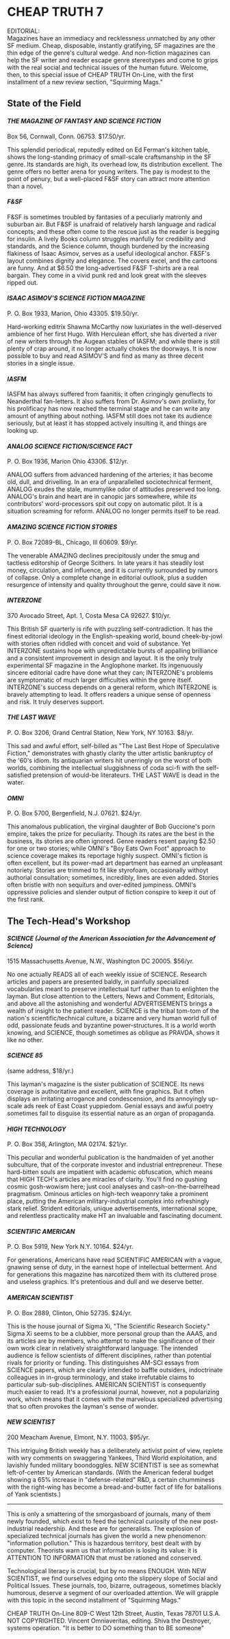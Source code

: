 CHEAP TRUTH 7
=============

EDITORIAL:  
Magazines have an immediacy and recklessness unmatched by any other SF medium. Cheap, disposable, instantly gratifying, SF magazines are the thin edge of the genre's cultural wedge. And non-fiction magazines can help the SF writer and reader escape genre stereotypes and come to grips with the real social and technical issues of the human future. Welcome, then, to this special issue of CHEAP TRUTH On-Line, with the first installment of a new review section, "Squirming Mags."

State of the Field
------------------

#### _THE MAGAZINE OF FANTASY AND SCIENCE FICTION_

Box 56, Cornwall, Conn. 06753. $17.50/yr.

This splendid periodical, reputedly edited on Ed Ferman's kitchen table, shows the long-standing primacy of small-scale craftsmanship in the SF genre. Its standards are high, its overhead low, its distribution excellent. The genre offers no better arena for young writers. The pay is modest to the point of penury, but a well-placed F&SF story can attract more attention than a novel.

#### _F&SF_

F&SF is sometimes troubled by fantasies of a peculiarly matronly and suburban air. But F&SF is unafraid of relatively harsh language and radical concepts; and these often come to the rescue just as the reader is begging for insulin. A lively Books column struggles manfully for credibility and standards, and the Science column, though burdened by the increasing flakiness of Isaac Asimov, serves as a useful ideological anchor. F&SF's layout combines dignity and elegance. The covers excel, and the cartoons are funny. And at $6.50 the long-advertised F&SF T-shirts are a real bargain. They come in a vivid punk red and look great with the sleeves ripped out.

#### _ISAAC ASIMOV'S SCIENCE FICTION MAGAZINE_

P. O. Box 1933, Marion, Ohio 43305. $19.50/yr.

Hard-working editrix Shawna McCarthy now luxuriates in the well-deserved ambience of her first Hugo. With Herculean effort, she has diverted a river of new writers through the Augean stables of IASFM; and while there is still plenty of crap around, it no longer actually chokes the doorways. It is now possible to buy and read ASIMOV'S and find as many as three decent stories in a single issue.

#### _IASFM_

IASFM has always suffered from faanitis; it often cringingly genuflects to Neanderthal fan-letters. It also suffers from Dr. Asimov's own prolixity, for his prolificacy has now reached the terminal stage and he can write any amount of anything about nothing. IASFM still does not take its audience seriously, but at least it has stopped actively insulting it, and things are looking up.

#### _ANALOG SCIENCE FICTION/SCIENCE FACT_

P. O. Box 1936, Marion Ohio 43306. $12/yr.

ANALOG suffers from advanced hardening of the arteries; it has become old, dull, and drivelling. In an era of unparallelled sociotechnical ferment, ANALOG exudes the stale, mummylike odor of attitudes preserved too long. ANALOG's brain and heart are in canopic jars somewhere, while its contributors' word-processors spit out copy on automatic pilot. It is a situation screaming for reform. ANALOG no longer permits itself to be read.

#### _AMAZING SCIENCE FICTION STORIES_

P. O. Box 72089-BL, Chicago, Ill 60609. $9/yr.

The venerable AMAZING declines precipitously under the smug and tactless editorship of George Scithers. In late years it has steadily lost money, circulation, and influence, and it is currently surrounded by rumors of collapse. Only a complete change in editorial outlook, plus a sudden resurgence of intensity and quality throughout the genre, could save it now.

#### _INTERZONE_

370 Avocado Street, Apt. 1, Costa Mesa CA 92627. $10/yr.

This British SF quarterly is rife with puzzling self-contradiction. It has the finest editorial ideology in the English-speaking world, bound cheek-by-jowl with stories often riddled with conceit and void of substance. Yet INTERZONE sustains hope with unpredictable bursts of appalling brilliance and a consistent improvement in design and layout. It is the only truly experimental SF magazine in the Anglophone market. Its ingenuously sincere editorial cadre have done what they can; INTERZONE's problems are symptomatic of much larger difficulties within the genre itself. INTERZONE's success depends on a general reform, which INTERZONE is bravely attempting to lead. It offers readers a unique sense of openness and risk. It truly deserves support.

#### _THE LAST WAVE_

P. O. Box 3206, Grand Central Station, New York, NY 10163. $8/yr.

This sad and awful effort, self-billed as "The Last Best Hope of Speculative Fiction," demonstrates with ghastly clarity the utter artistic bankruptcy of the '60's idiom. Its antiquarian writers hit unerringly on the worst of both worlds, combining the intellectual sluggishness of coda sci-fi with the self-satisfied pretension of would-be literateurs. THE LAST WAVE is dead in the water.

#### _OMNI_

P. O. Box 5700, Bergenfield, N.J. 07621. $24/yr.

This anomalous publication, the virginal daughter of Bob Guccione's porn empire, takes the prize for peculiarity. Though its rates are the best in the business, its stories are often ignored. Genre readers resent paying $2.50 for one or two stories; while OMNI's "Boy Eats Own Foot" approach to science coverage makes its reportage highly suspect. OMNI's fiction is often excellent, but its power-mad art department has earned an unpleasant notoriety. Stories are trimmed to fit like styrofoam, occasionally withoyt authorial consultation; sometimes, incredibly, lines are even added. Stories often bristle with non sequiturs and over-edited jumpiness. OMNI's oppressive policies and slender output of fiction conspire to keep it out of the first rank.


The Tech-Head's Workshop
------------------------

#### _SCIENCE (Journal of the American Association for the Advancement of Science)_

1515 Massachusetts Avenue, N.W., Washington DC 20005. $56/yr.

No one actually READS all of each weekly issue of SCIENCE. Research articles and papers are presented baldly, in painfully specialized vocabularies meant to preserve intellectual turf rather than to enlighten the layman. But close attention to the Letters, News and Comment, Editorials, and above all the astonishing and wonderful ADVERTISEMENTS brings a wealth of insight to the patient reader. SCIENCE is the tribal tom-tom of the nation's scientific/technical culture, a bizarre and very human world full of odd, passionate feuds and byzantine power-structures. It is a world worth knowing, and SCIENCE, though sometimes as oblique as PRAVDA, shows it like no other.

#### _SCIENCE 85_

(same address, $18/yr.)

This layman's magazine is the sister publication of SCIENCE. Its news coverage is authoritative and excellent, with fine graphics. But it often displays an irritating arrogance and condescension, and its annoyingly up-scale ads reek of East Coast yuppiedom. Genial essays and awful poetry sometimes fail to disguise its essential nature as an organ of propaganda.

#### _HIGH TECHNOLOGY_

P. O. Box 358, Arlington, MA 02174. $21/yr.

This peculiar and wonderful publication is the handmaiden of yet another subculture, that of the corporate investor and industrial entrepreneur. These hard-bitten souls are impatient with academic obfuscation, which means that HIGH TECH's articles are miracles of clarity. You'll find no gushing cosmic gosh-wowism here; just cool analyses and cash-on-the-barrelhead pragmatism. Ominous articles on high-tech weaponry take a prominent place, putting the American military-industrial complex into refreshingly stark relief. Strident editorials, unique advertisements, international scope, and relentless practicality make HT an invaluable and fascinating document.

#### _SCIENTIFIC AMERICAN_

P. O. Box 5919, New York N.Y. 10164. $24/yr.

For generations, Americans have read SCIENTIFIC AMERICAN with a vague, gnawing sense of duty, in the earnest hope of intellectual betterment. And for generations this magazine has narcotized them with its cluttered prose and useless graphics. It's pretentious and dull and we deserve better.

#### _AMERICAN SCIENTIST_

P. O. Box 2889, Clinton, Ohio 52735. $24/yr.

This is the house journal of Sigma Xi, "The Scientific Research Society." Sigma Xi seems to be a clubbier, more personal group than the AAAS, and its articles are by members, who attempt to make the significance of their own work clear in relatively straightforward language. The intended audience is fellow scientists of different disciplines, rather than potential rivals for priority or funding. This distinguishes AM-SCI essays from SCIENCE papers, which are clearly intended to baffle outsiders, indoctrinate colleagues in in-group terminology, and stake irrefutable claims to particular sub-sub-disciplines. AMERICAN SCIENTIST is consequently much easier to read. It's a professional journal, however, not a popularizing work, which means that it comes with the marvelous specialized advertising that so often provokes the layman's sense of wonder.

#### _NEW SCIENTIST_

200 Meacham Avenue, Elmont, N.Y. 11003. $95/yr.

This intriguing British weekly has a deliberately activist point of view, replete with wry comments on swaggering Yankees, Third World exploitation, and lavishly funded military boondoggles. NEW SCIENTIST is see as somewhat left-of-center by American standards. (With the American federal budget showing a 65% increase in "defense-related" R&D, a certain chumminess with the right-wing has become a bread-and-butter fact of life for batallions of Yank scientists.)

- - -

This is only a smattering of the smorgasboard of journals, many of them newly founded, which exist to feed the technical curiosity of the new post-industrial readership. And these are for generalists. The explosion of specialized technical journals has given the world a new phenomenon: "information pollution." This is hazardous territory, best dealt with by computer. Theorists warn us that information is losing its value: it is ATTENTION TO INFORMATION that must be rationed and conserved.

Technological literacy is crucial, but by no means ENOUGH. With NEW SCIENTIST, we find ourselves edging onto the slippery slope of Social and Political Issues. These journals, too, bizarre, outrageous, sometimes blackly humorous, deserve a segment of our overloaded attention. We will grapple with this topic in the second installment of "Squirming Mags."


<footer>
CHEAP TRUTH On-Line 809-C West 12th Street, Austin, Texas 78701 U.S.A. NOT COPYRIGHTED. Vincent Omniaveritas, editing. Shiva the Destroyer, systems operation. "It is better to DO something than to BE someone"
</footer>
